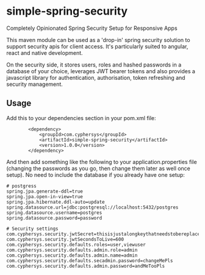 # simple-spring-security
Completely Opinionated Spring Security Setup for Responsive Apps

This maven module can be used as a 'drop-in' spring security solution to support security apis for client access. It's particularly suited to angular, react and native development.

On the security side, it stores users, roles and hashed passwords in a database of your choice, leverages JWT bearer tokens and also provides a javascript library for authentication, authorisation, token refreshing and security management.

## Usage
Add this to your dependencies section in your pom.xml file:

```
		<dependency>
        	<groupId>com.cyphersys</groupId>
        	<artifactId>simple-spring-security</artifactId>
        	<version>1.0.0</version>
    	</dependency>
```
And then add something like the following to your application.properties file (changing the passwords as you go, then change them later as well once setup). No need to include the database if you already have one setup:

```
# postgress
spring.jpa.generate-ddl=true
spring.jpa.open-in-view=true
spring.jpa.hibernate.ddl-auto=update
spring.datasource.url=jdbc:postgresql://localhost:5432/postgres
spring.datasource.username=postgres
spring.datasource.password=password

# Security settings
com.cyphersys.security.jwtSecret=thisisjustalongkeythatneedstobereplacedinproductionsoitturnsoutitneedstobereallyreallylongtoworkhencethistextgoesonforawhilebutitneedstosothatthekeyislongenough
com.cyphersys.security.jwtSecondsToLive=600
com.cyphersys.security.defaults.roles=user,viewuser
com.cyphersys.security.defaults.admin.role=admin
com.cyphersys.security.defaults.admin.name=admin
com.cyphersys.security.defaults.secadmin.password=changeMePls
com.cyphersys.security.defaults.admin.password=andMeTooPls
```
